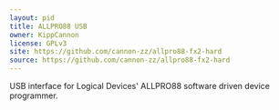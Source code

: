 ```yaml
---
layout: pid
title: ALLPRO88 USB
owner: KippCannon
license: GPLv3
site: https://github.com/cannon-zz/allpro88-fx2-hard
source: https://github.com/cannon-zz/allpro88-fx2-hard
---
```

USB interface for Logical Devices' ALLPRO88 software driven device programmer.
